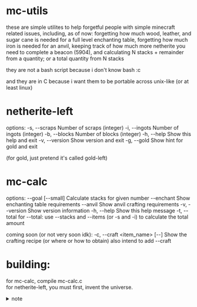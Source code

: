 # mc-utils

these are simple utilites to help forgetful people with simple minecraft related issues, including, as of now:
  forgetting how much wood, leather, and sugar cane is needed for a full level enchanting table,
  forgetting how much iron is needed for an anvil,
  keeping track of how much more netherite you need to complete a beacon (5904), and
  calculating N stacks + remainder from a quantity; or a total quantity from N stacks


they are not a bash script because i don't know bash :c

and they are in C because i want them to be portable across unix-like (or at least linux)

# netherite-left
options:
  -s, --scraps <N>     Number of scraps (integer)
  -i, --ingots <N>     Number of ingots (integer)
  -b, --blocks <N>     Number of blocks (integer)
  -h, --help           Show this help and exit
  -v, --version        Show version and exit
  -g, --gold           Show hint for gold and exit

(for gold, just pretend it's called gold-left)

# mc-calc
options:
      --goal <number> [--small]  Calculate stacks for given number
      --enchant                  Show enchanting table requirements
      --anvil                    Show anvil crafting requirements
  -v, --version                  Show version information
  -h, --help                     Show this help message
  -t, --total
for --total:
            use --stacks and --items (or -s and -i) to calculate the total amount

coming soon (or not very soon idk):
  -c, --craft <item_name> [--]       Show the crafting recipe (or where or how to obtain)
also intend to add --craft


# building:

for mc-calc, compile mc-calc.c     
for netherite-left, you must first, invent the universe.

<details>
<summary>note</summary>
wow look a click to expand note!
note:
questioning or judging of my possibly questionable #include practices will likely not be taken into account
</details>
